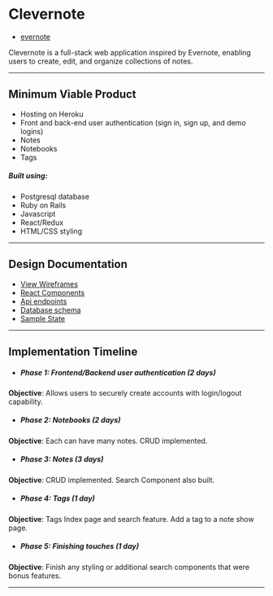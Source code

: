 # Clevernote

- [evernote](https://evernote.com)

Clevernote is a full-stack web application inspired by Evernote, enabling users to create, edit, and organize collections of notes.
_________________

## Minimum Viable Product
- Hosting on Heroku
- Front and back-end user authentication (sign in, sign up, and demo logins)
- Notes
- Notebooks
- Tags

##### Built using:
- Postgresql database
- Ruby on Rails
- Javascript
- React/Redux
- HTML/CSS styling
_________________

## Design Documentation

- [View Wireframes](wireframes)
- [React Components](component-hierarchy.md)
- [Api endpoints](api-endpoints.md)
- [Database schema](schema.md)
- [Sample State](sample-state.md)
_________________

## Implementation Timeline
- ##### Phase 1: Frontend/Backend user authentication (2 days)
__Objective__: Allows users to securely create accounts with login/logout capability.

- ##### Phase 2: Notebooks (2 days)
__Objective__: Each can have many notes. CRUD implemented.  

- ##### Phase 3: Notes (3 days)
__Objective__: CRUD implemented. Search Component also built.

- ##### Phase 4: Tags (1 day)
__Objective__: Tags Index page and search feature. Add a tag to a note show page.

- ##### Phase 5: Finishing touches (1 day)
__Objective__: Finish any styling or additional search components that were bonus features.
_________________
